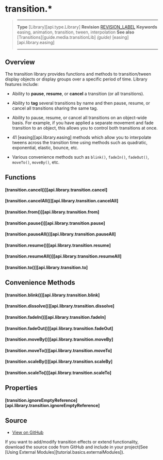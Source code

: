 # transition.*

> --------------------- ------------------------------------------------------------------------------------------
> __Type__              [Library][api.type.Library]
> __Revision__          [REVISION_LABEL](REVISION_URL)
> __Keywords__          easing, animation, transition, tween, interpolation
> __See also__			[Transitions][guide.media.transitionLib] _(guide)_
>						[easing][api.library.easing]
> --------------------- ------------------------------------------------------------------------------------------

## Overview

The transition library provides functions and methods to transition/tween display objects or display groups over a specific period of time. Library features include:

* Ability to __pause__, __resume__, or __cancel__ a transition (or all transitions).

* Ability to __tag__ several transitions by name and then pause, resume, or cancel all transitions sharing the same tag.

* Ability to pause, resume, or cancel all transitions on an object-wide basis. For example, if you have applied a separate movement and fade transition to an object, this allows you to control both transitions at once.

* 41 [easing][api.library.easing] methods which allow you to interpolate tweens across the transition time using methods such as quadratic, exponential, elastic, bounce, etc.

* Various convenience methods such as `blink()`, `fadeIn()`, `fadeOut()`, `moveTo()`, `moveBy()`, etc.


## Functions

#### [transition.cancel()][api.library.transition.cancel]

#### [transition.cancelAll()][api.library.transition.cancelAll]

#### [transition.from()][api.library.transition.from]

#### [transition.pause()][api.library.transition.pause]

#### [transition.pauseAll()][api.library.transition.pauseAll]

#### [transition.resume()][api.library.transition.resume]

#### [transition.resumeAll()][api.library.transition.resumeAll]

#### [transition.to()][api.library.transition.to]

## Convenience Methods

#### [transition.blink()][api.library.transition.blink]

#### [transition.dissolve()][api.library.transition.dissolve]

#### [transition.fadeIn()][api.library.transition.fadeIn]

#### [transition.fadeOut()][api.library.transition.fadeOut]

#### [transition.moveBy()][api.library.transition.moveBy]

#### [transition.moveTo()][api.library.transition.moveTo]

#### [transition.scaleBy()][api.library.transition.scaleBy]

#### [transition.scaleTo()][api.library.transition.scaleTo]

## Properties

#### [transition.ignoreEmptyReference][api.library.transition.ignoreEmptyReference]

## Source

* [View on GitHub](https://github.com/coronalabs/framework-transition)

If you want to add/modify transition effects or extend functionality, download the source code from GitHub and include in your project(See [Using External Modules][tutorial.basics.externalModules]).
